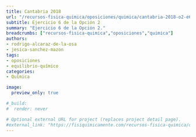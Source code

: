 ```yaml
---
title: Cantabria 2018
url: "/recursos-fisica-quimica/oposiciones/quimica/cantabria-2018-o2-e6"
subtitle: Ejercicio 6 de la Opción 2
summary: "Ejercicio 6 de la Opción 2."
breadcrumbs: ["recursos-fisica-quimica","oposiciones","quimica"]
authors:
- rodrigo-alcaraz-de-la-osa
- jesica-sanchez-mazon
tags:
- oposiciones
- equilibrio-químico
categories:
- Química

image:
  preview_only: true

#_build:
#  render: never

# Optional external URL for project (replaces project detail page).
#external_link: "https://fisiquimicamente.com/recursos-fisica-quimica/oposiciones/quimica/cantabria-2018-o2-e6/cantabria-2018-o2-e6.pdf"
---
```


<!-- <iframe src="https://docs.google.com/viewer?url=https://fisiquimicamente.com/recursos-fisica-quimica/oposiciones/quimica/cantabria-2018-o2-e6/cantabria-2018-o2-e6.pdf&embedded=true" style="width: 100vw; height: 500px; position: relative; left: 50%; right: 50%; margin-left: -50vw; margin-right: -50vw;" frameborder="0"></iframe> -->

<div id="adobe-dc-view" style="width: 100vw; position: relative; left: 50%; right: 50%; margin-left: -50vw; margin-right: -50vw;"></div>
<script src="https://documentcloud.adobe.com/view-sdk/main.js"></script>
<script type="text/javascript">
	document.addEventListener("adobe_dc_view_sdk.ready", function(){ 
		var adobeDCView = new AdobeDC.View({clientId: "5b6be996ab824b0e8113830d11740fa3", divId: "adobe-dc-view"});
		adobeDCView.previewFile({
			content:{location: {url: "https://fisiquimicamente.com/recursos-fisica-quimica/oposiciones/quimica/cantabria-2018-o2-e6/cantabria-2018-o2-e6.pdf"}},
			metaData:{fileName: "cantabria-2018-o2-e6.pdf"}
		}, {embedMode: "IN_LINE"});
	});
</script>